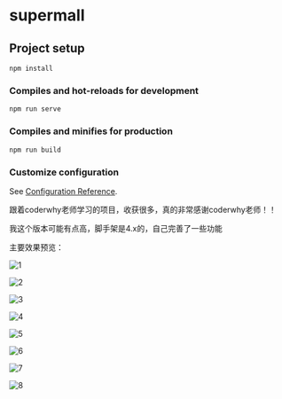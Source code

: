 # supermall

## Project setup
```
npm install
```

### Compiles and hot-reloads for development
```
npm run serve
```

### Compiles and minifies for production
```
npm run build
```

### Customize configuration
See [Configuration Reference](https://cli.vuejs.org/config/).

跟着coderwhy老师学习的项目，收获很多，真的非常感谢coderwhy老师！！

我这个版本可能有点高，脚手架是4.x的，自己完善了一些功能

主要效果预览：

![1](https://user-images.githubusercontent.com/90769279/144637441-684b4e29-963d-4c47-a578-6f56fe5ea6f6.png)

![2](https://user-images.githubusercontent.com/90769279/144637449-d4a329a9-62a1-499b-ab60-a62ccfac2e7f.png)

![3](https://user-images.githubusercontent.com/90769279/144637451-d04b5935-f69b-4625-ae8e-2f6e7f0422fb.png)

![4](https://user-images.githubusercontent.com/90769279/144637452-713949f2-e445-49f1-a232-9883d1d5f837.png)

![5](https://user-images.githubusercontent.com/90769279/144637454-56b32e0d-768b-4c6d-a8fe-7b7711488ec7.png)

![6](https://user-images.githubusercontent.com/90769279/144637456-8a970c51-31e9-443d-b26a-0316c72d302b.png)

![7](https://user-images.githubusercontent.com/90769279/144637458-5068d4f9-b6fc-43aa-8c0e-cffd20290817.png)

![8](https://user-images.githubusercontent.com/90769279/144637461-aa5ed4bf-c661-4f34-8d08-4e9f50f907d5.png)
